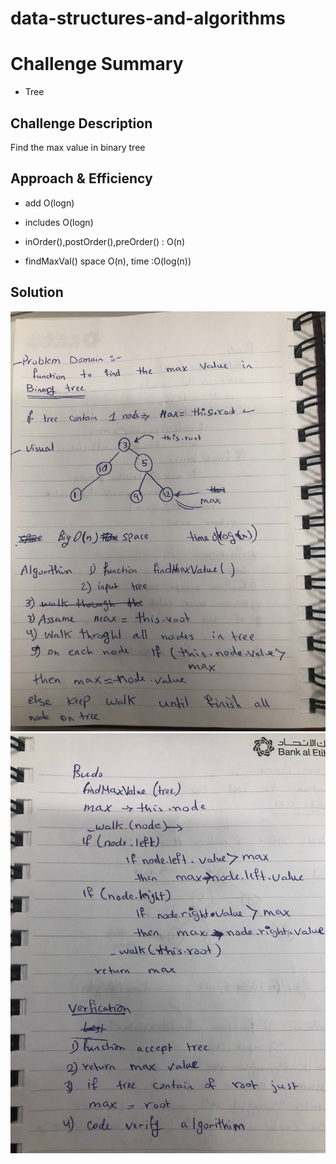 # data-structures-and-algorithms



# Challenge Summary
- Tree

## Challenge Description
Find the max value in binary tree

## Approach & Efficiency
- add O(logn)

- includes O(logn)

- inOrder(),postOrder(),preOrder()  : O(n)

- findMaxVal() space O(n), time :O(log(n))


## Solution
![](wb1.jpg)
![](wb2.jpg)

